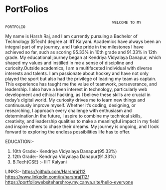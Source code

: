 # PortFolios

                                                    WELCOME TO MY PORTFOLIO
My name is Harsh Raj, and I am currently pursuing a Bachelor of Technology (BTech) degree at IIIT Kalyani. Academics have always been an integral part of my journey, and I take pride in the milestones I have achieved so far, such as scoring 95.33% in 10th grade and 91.33% in 12th grade. My educational journey began at Kendriya Vidyalaya Danapur, which shaped my values and instilled in me a sense of discipline and curiosity.Outside academics, I am a multifaceted individual with diverse interests and talents. I am passionate about hockey and have not only played the sport but also had the privilege of leading my team as captain. This experience has taught me the value of teamwork, perseverance, and leadership.
I also have a keen interest in technology, particularly web development and ethical hacking, as I believe these skills are crucial in today’s digital world. My curiosity drives me to learn new things and continuously improve myself. Whether it’s coding, designing, or researching, I approach every challenge with enthusiasm and determination.In the future, I aspire to combine my technical skills, creativity, and leadership qualities to make a meaningful impact in my field and inspire others to chase their dreams. My journey is ongoing, and I look forward to exploring the endless possibilities life has to offer.

EDUCATION:-
1) 10th Grade:- Kendriya Vidyalaya Danapur(95.33%)
2) 12th Grade:- Kendriya Vidyalaya Danapur(91.33%)
3) B.Tech(CSE) :- IIIT Kalyani

LINKS:-
https://github.com/Harshraj112
https://www.linkedin.com/in/harshraj112/
https://portfoliowebsiteharshroy.my.canva.site/hello-everyone

